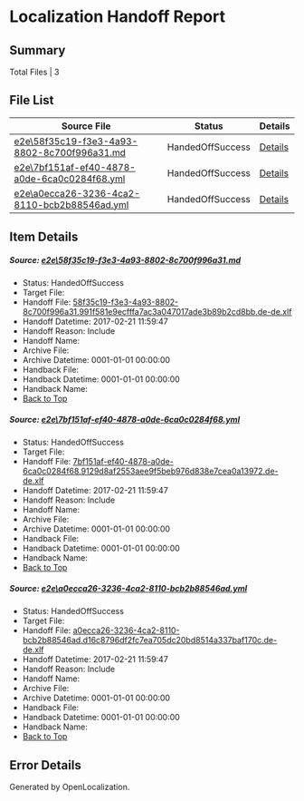 # <a name='report-top'></a> Localization Handoff Report

## Summary
 Total Files | 3

## File List
 Source File | Status | Details 
 ----------- | ------ | ------- 
 [e2e\58f35c19-f3e3-4a93-8802-8c700f996a31.md](https://github.com/OpenLocalizationTestOrg/ol-test4/blob/e2681b2cb31649cdf9775216f70be42690875121/e2e/58f35c19-f3e3-4a93-8802-8c700f996a31.md) | HandedOffSuccess | [Details](#9b4bb498c2988f9fc3b00286bad44a1f61a0bffe1)
 [e2e\7bf151af-ef40-4878-a0de-6ca0c0284f68.yml](https://github.com/OpenLocalizationTestOrg/ol-test4/blob/e2681b2cb31649cdf9775216f70be42690875121/e2e/7bf151af-ef40-4878-a0de-6ca0c0284f68.yml) | HandedOffSuccess | [Details](#f13bf73fd57573796f65b21a3d08701f8d7434592)
 [e2e\a0ecca26-3236-4ca2-8110-bcb2b88546ad.yml](https://github.com/OpenLocalizationTestOrg/ol-test4/blob/e2681b2cb31649cdf9775216f70be42690875121/e2e/a0ecca26-3236-4ca2-8110-bcb2b88546ad.yml) | HandedOffSuccess | [Details](#495f6b75571f0f4beaba7d25f19e21b0ebaed27f3)

## Item Details
##### <a name='9b4bb498c2988f9fc3b00286bad44a1f61a0bffe1'></a> Source: [e2e\58f35c19-f3e3-4a93-8802-8c700f996a31.md](https://github.com/OpenLocalizationTestOrg/ol-test4/blob/e2681b2cb31649cdf9775216f70be42690875121/e2e/58f35c19-f3e3-4a93-8802-8c700f996a31.md)
* Status: HandedOffSuccess
* Target File: 
* Handoff File: [58f35c19-f3e3-4a93-8802-8c700f996a31.991f581e9ecfffa7ac3a047017ade3b89b2cd8bb.de-de.xlf](https://github.com/OpenLocalizationTestOrg/ol-test4-handoff/blob/823682eda46f39287e22f76709e3ccae93017a97/ol-handoff/OpenLocalizationTestOrg/ol-test4-dede/xinjiang/ht/58f35c19-f3e3-4a93-8802-8c700f996a31.991f581e9ecfffa7ac3a047017ade3b89b2cd8bb.de-de.xlf)
* Handoff Datetime: 2017-02-21 11:59:47
* Handoff Reason: Include
* Handoff Name: 
* Archive File: 
* Archive Datetime: 0001-01-01 00:00:00
* Handback File: 
* Handback Datetime: 0001-01-01 00:00:00
* Handback Name: 
* [Back to Top](#report-top)

##### <a name='f13bf73fd57573796f65b21a3d08701f8d7434592'></a> Source: [e2e\7bf151af-ef40-4878-a0de-6ca0c0284f68.yml](https://github.com/OpenLocalizationTestOrg/ol-test4/blob/e2681b2cb31649cdf9775216f70be42690875121/e2e/7bf151af-ef40-4878-a0de-6ca0c0284f68.yml)
* Status: HandedOffSuccess
* Target File: 
* Handoff File: [7bf151af-ef40-4878-a0de-6ca0c0284f68.9129d8af2553aee9f5beb976d838e7cea0a13972.de-de.xlf](https://github.com/OpenLocalizationTestOrg/ol-test4-handoff/blob/823682eda46f39287e22f76709e3ccae93017a97/ol-handoff/OpenLocalizationTestOrg/ol-test4-dede/xinjiang/ht/7bf151af-ef40-4878-a0de-6ca0c0284f68.9129d8af2553aee9f5beb976d838e7cea0a13972.de-de.xlf)
* Handoff Datetime: 2017-02-21 11:59:47
* Handoff Reason: Include
* Handoff Name: 
* Archive File: 
* Archive Datetime: 0001-01-01 00:00:00
* Handback File: 
* Handback Datetime: 0001-01-01 00:00:00
* Handback Name: 
* [Back to Top](#report-top)

##### <a name='495f6b75571f0f4beaba7d25f19e21b0ebaed27f3'></a> Source: [e2e\a0ecca26-3236-4ca2-8110-bcb2b88546ad.yml](https://github.com/OpenLocalizationTestOrg/ol-test4/blob/e2681b2cb31649cdf9775216f70be42690875121/e2e/a0ecca26-3236-4ca2-8110-bcb2b88546ad.yml)
* Status: HandedOffSuccess
* Target File: 
* Handoff File: [a0ecca26-3236-4ca2-8110-bcb2b88546ad.d16c8796df2fc7ea705dc20bd8514a337baf170c.de-de.xlf](https://github.com/OpenLocalizationTestOrg/ol-test4-handoff/blob/823682eda46f39287e22f76709e3ccae93017a97/ol-handoff/OpenLocalizationTestOrg/ol-test4-dede/xinjiang/ht/a0ecca26-3236-4ca2-8110-bcb2b88546ad.d16c8796df2fc7ea705dc20bd8514a337baf170c.de-de.xlf)
* Handoff Datetime: 2017-02-21 11:59:47
* Handoff Reason: Include
* Handoff Name: 
* Archive File: 
* Archive Datetime: 0001-01-01 00:00:00
* Handback File: 
* Handback Datetime: 0001-01-01 00:00:00
* Handback Name: 
* [Back to Top](#report-top)


## Error Details

Generated by OpenLocalization.
